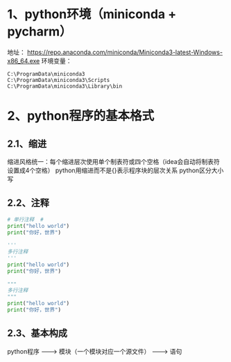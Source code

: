# 1、python环境（miniconda + pycharm）

地址： https://repo.anaconda.com/miniconda/Miniconda3-latest-Windows-x86_64.exe
环境变量：
```
C:\ProgramData\miniconda3 
C:\ProgramData\miniconda3\Scripts 
C:\ProgramData\miniconda3\Library\bin 
```


# 2、python程序的基本格式

## 2.1、缩进

缩进风格统一：每个缩进层次使用单个制表符或四个空格（idea会自动将制表符设置成4个空格）
python用缩进而不是{}表示程序块的层次关系
python区分大小写

## 2.2、注释


```python
# 单行注释  #
print("hello world")  
print("你好，世界")  
  
'''  
多行注释  
'''  
print("hello world")  
print("你好，世界")  
  
"""  
多行注释 
"""  
print("hello world")  
print("你好，世界")
```

## 2.3、基本构成

python程序    --->   模块（一个模块对应一个源文件）    --->   语句


